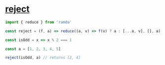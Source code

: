 # [reject](./README.md)

```js
import { reduce } from 'ramda'

const reject = (f, a) => reduce((a, v) => f(v) ? a : [...a, v], [], a)

const isOdd = x => x % 2 === 1

const a = [1, 2, 3, 4, 5]

reject(isOdd, a) // returns [2, 4]
```
